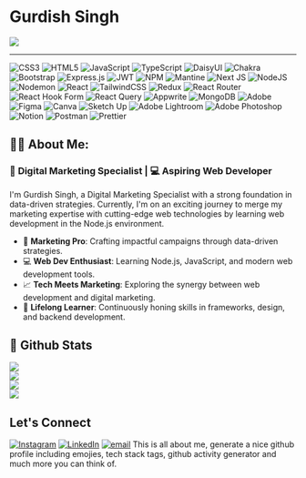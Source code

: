 # Gurdish Singh

![](https://github-profile-trophy.vercel.app/?username=gurdish-singh&theme=github_dark&no-frame=true&no-bg=true&margin-w=4)

---
![CSS3](https://img.shields.io/badge/css3-%231572B6.svg?style=flat&logo=css3&logoColor=white) ![HTML5](https://img.shields.io/badge/html5-%23E34F26.svg?style=flat&logo=html5&logoColor=white) ![JavaScript](https://img.shields.io/badge/javascript-%23323330.svg?style=flat&logo=javascript&logoColor=%23F7DF1E) ![TypeScript](https://img.shields.io/badge/typescript-%23007ACC.svg?style=flat&logo=typescript&logoColor=white) ![DaisyUI](https://img.shields.io/badge/daisyui-5A0EF8?style=flat&logo=daisyui&logoColor=white) ![Chakra](https://img.shields.io/badge/chakra-%234ED1C5.svg?style=flat&logo=chakraui&logoColor=white) ![Bootstrap](https://img.shields.io/badge/bootstrap-%238511FA.svg?style=flat&logo=bootstrap&logoColor=white) ![Express.js](https://img.shields.io/badge/express.js-%23404d59.svg?style=flat&logo=express&logoColor=%2361DAFB) ![JWT](https://img.shields.io/badge/JWT-black?style=flat&logo=JSON%20web%20tokens) ![NPM](https://img.shields.io/badge/NPM-%23CB3837.svg?style=flat&logo=npm&logoColor=white) ![Mantine](https://img.shields.io/badge/Mantine-ffffff?style=flat&logo=Mantine&logoColor=339af0) ![Next JS](https://img.shields.io/badge/Next-black?style=flat&logo=next.js&logoColor=white) ![NodeJS](https://img.shields.io/badge/node.js-6DA55F?style=flat&logo=node.js&logoColor=white) ![Nodemon](https://img.shields.io/badge/NODEMON-%23323330.svg?style=flat&logo=nodemon&logoColor=%BBDEAD) ![React](https://img.shields.io/badge/react-%2320232a.svg?style=flat&logo=react&logoColor=%2361DAFB) ![TailwindCSS](https://img.shields.io/badge/tailwindcss-%2338B2AC.svg?style=flat&logo=tailwind-css&logoColor=white) ![Redux](https://img.shields.io/badge/redux-%23593d88.svg?style=flat&logo=redux&logoColor=white) ![React Router](https://img.shields.io/badge/React_Router-CA4245?style=flat&logo=react-router&logoColor=white) ![React Hook Form](https://img.shields.io/badge/React%20Hook%20Form-%23EC5990.svg?style=flat&logo=reacthookform&logoColor=white) ![React Query](https://img.shields.io/badge/-React%20Query-FF4154?style=flat&logo=react%20query&logoColor=white) ![Appwrite](https://img.shields.io/badge/Appwrite-%23FD366E.svg?style=flat&logo=appwrite&logoColor=white) ![MongoDB](https://img.shields.io/badge/MongoDB-%234ea94b.svg?style=flat&logo=mongodb&logoColor=white) ![Adobe](https://img.shields.io/badge/adobe-%23FF0000.svg?style=flat&logo=adobe&logoColor=white) ![Figma](https://img.shields.io/badge/figma-%23F24E1E.svg?style=flat&logo=figma&logoColor=white) ![Canva](https://img.shields.io/badge/Canva-%2300C4CC.svg?style=flat&logo=Canva&logoColor=white) ![Sketch Up](https://img.shields.io/badge/SketchUp-005F9E?style=flat&logo=sketchup&logoColor=white) ![Adobe Lightroom](https://img.shields.io/badge/Adobe%20Lightroom-31A8FF.svg?style=flat&logo=Adobe%20Lightroom&logoColor=white) ![Adobe Photoshop](https://img.shields.io/badge/adobe%20photoshop-%2331A8FF.svg?style=flat&logo=adobe%20photoshop&logoColor=white) ![Notion](https://img.shields.io/badge/Notion-%23000000.svg?style=flat&logo=notion&logoColor=white) ![Postman](https://img.shields.io/badge/Postman-FF6C37?style=flat&logo=postman&logoColor=white) ![Prettier](https://img.shields.io/badge/prettier-%23F7B93E.svg?style=flat&logo=prettier&logoColor=black)

## 🧔‍♂️ About Me:
### 📱 **Digital Marketing Specialist** | 💻 **Aspiring Web Developer**
I'm Gurdish Singh, a Digital Marketing Specialist with a strong foundation in data-driven strategies. Currently, I'm on an exciting journey to merge my marketing expertise with cutting-edge web technologies by learning web development in the Node.js environment.

- 🎯 **Marketing Pro**: Crafting impactful campaigns through data-driven strategies.
- 💻 **Web Dev Enthusiast**: Learning Node.js, JavaScript, and modern web development tools.
- 📈 **Tech Meets Marketing**: Exploring the synergy between web development and digital marketing.
- 🌱 **Lifelong Learner**: Continuously honing skills in frameworks, design, and backend development.

## 🏁 Github Stats
![](https://github-readme-stats.vercel.app/api/top-langs/?username=gurdish-singh&theme=aura&hide_border=false&include_all_commits=true&count_private=true&layout=compact)<br/>
![](https://github-readme-stats.vercel.app/api?username=gurdish-singh&theme=aura&hide_border=false&include_all_commits=true&count_private=true)<br/>
![](https://nirzak-streak-stats.vercel.app/?user=gurdish-singh&theme=aura&hide_border=false)<br/>
![](https://github-contributor-stats.vercel.app/api?username=gurdish-singh&limit=5&theme=dark&combine_all_yearly_contributions=true)<br/>

## Let's Connect
[![Instagram](https://img.shields.io/badge/Instagram-%23E4405F.svg?logo=Instagram&logoColor=white)](https://instagram.com/gurdishsingh001) [![LinkedIn](https://img.shields.io/badge/LinkedIn-%230077B5.svg?logo=linkedin&logoColor=white)](https://linkedin.com/in/gurdishsingh001) [![email](https://img.shields.io/badge/Email-D14836?logo=gmail&logoColor=white)](mailto:gurdishsingh001@gmail.com) 
This is all about me, generate a nice github profile including emojies, tech stack tags, github activity generator and much more you can think of.
